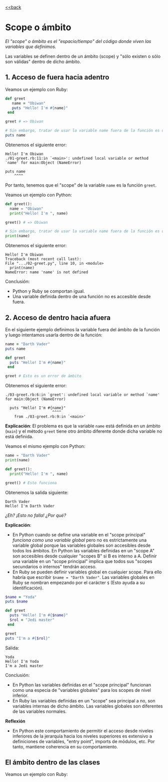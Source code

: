 [<<back](README.md)

# Scope o ámbito

_El "scope" o ámbito es el "espacio/tiempo" del código donde viven las variables que definimos._

Las variables se definen dentro de un ámbito (scope) y "sólo existen o sólo son válidas" dentro de dicho ámbito.

## 1. Acceso de fuera hacia adentro

Veamos un ejemplo con Ruby:

```ruby
def greet
   name = "Obiwan"
   puts "Hello! I'm #{name}"
 end

greet # => Obiwan

# Sin embargo, tratar de usar la variable name fuera de la función es un error.
puts name
```

Obtenemos el siguiente error:

```
Hello! I'm Obiwan
./01-greet.rb:11:in `<main>': undefined local variable or method `name' for main:Object (NameError)

puts name
    ^^^^
```

Por tanto, tenemos que el "scope" de la variable `name` es la función `greet`.

Veamos un ejemplo con Python:

```python
def greet():
  name = "Obiwan"
  print("Hello! I'm ", name)

greet() # => Obiwan

# Sin embargo, tratar de usar la variable name fuera de la función es un error.
print(name)
```

Obtenemos el siguiente error:

```
Hello! I'm Obiwan
Traceback (most recent call last):
File ".../02-greet.py", line 10, in <module>
  print(name)
NameError: name 'name' is not defined
```

Conclusión:
* Python y Ruby se comportan igual.
* Una variable definida dentro de una función no es accesible desde fuera.

## 2. Acceso de dentro hacia afuera

En el siguiente ejemplo definimos la variable fuera del ámbito de la función y luego intentamos usarla dentro de la función:

```ruby
name = "Darth Vader"
puts name

def greet
  puts "Hello! I'm #{name}"
 end

greet # Esto es un error de ámbito
```

Obtenemos el siguiente error:

```
./03-greet.rb:6:in `greet': undefined local variable or method `name' for main:Object (NameError)

  puts "Hello! I'm #{name}"
                     ^^^^
	from ./03-greet.rb:9:in `<main>'
```

**Explicación**: El problema es que la variable `name` está definida en un ámbito (`main`) y el método `greet` tiene otro ámbito diferente donde dicha variable no está definida.

Veamos el mismo ejemplo con Python:

```python
name = "Darth Vader"
print(name)

def greet():
  print("Hello! I'm ", name)

greet() # Esto funciona
```

Obtenemos la salida siguiente:
```
Darth Vader
Hello! I'm Darth Vader
```

_¿Eh? ¡Esto no falla! ¿Por qué?_

**Explicación**:
* En Python cuando se define una variable en el "scope principal" _funciona como una variable global_ pero no es estrictamente una variable global porque las variables globales son accesibles desde todos los ámbitos. En Python las variables definidas en un "scope A" son accesibles desde cualquier "scopes B" si B es interno a A. Definir una variable en un "scope principal" implica que todos sus "scopes secundarios o internos" tendrán acceso.
* En Ruby se pueden definir variables global en cualquier scope. Para ello habría que escribir `$name = "Darth Vader"`. Las variables globales en Ruby se nombran empezando por el carácter `$` (Esto ayuda a su identificación).

```ruby
$name = "Yoda"
puts $name

def greet
  puts "Hello! I'm #{$name}"
  $rol = "Jedi master"
 end

greet
puts "I'm a #{$rol}"
```

Salida:

```
Yoda
Hello! I'm Yoda
I'm a Jedi master
```

Conclusión:
* En Python las variables definidas en el "scope principal" funcionan como una especia de "variables globales" para los scopes de nivel inferior.
* En Ruby las variables definidas en un "scope" sea principal a no, son variables internas de dicho ámbito. Las variables globales son diferentes de las variables normales.

**Reflexión**
* En Python este comportamiento de permitir el acceso desde niveles inferiores de la jerarquía hacia los niveles superiores es extensivo a definiciones de variables, "entry point", imports de módulos, etc. Por tanto, mantiene coherencia en su comportamiento.

## El ámbito dentro de las clases

Veamos un ejemplo con Ruby:

```ruby
```
